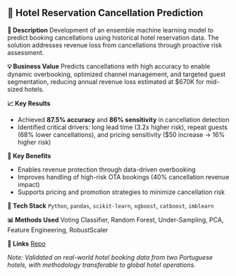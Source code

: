## 🏨 Hotel Reservation Cancellation Prediction

**📌 Description**
Development of an ensemble machine learning model to predict booking cancellations using historical hotel reservation data. The solution addresses revenue loss from cancellations through proactive risk assessment.

**💡 Business Value**
Predicts cancellations with high accuracy to enable dynamic overbooking, optimized channel management, and targeted guest segmentation, reducing annual revenue loss estimated at $670K for mid-sized hotels.

**📈 Key Results**

* Achieved **87.5% accuracy** and **86% sensitivity** in cancellation detection
* Identified critical drivers: long lead time (3.2x higher risk), repeat guests (68% lower cancellations), and pricing sensitivity ($50 increase → 16% higher risk)

**🌟 Key Benefits**

* Enables revenue protection through data-driven overbooking
* Improves handling of high-risk OTA bookings (40% cancellation revenue impact)
* Supports pricing and promotion strategies to minimize cancellation risk

**🧰 Tech Stack**
`Python`, `pandas`, `scikit-learn`, `xgboost`, `catboost`, `imblearn`

**📊 Methods Used**
Voting Classifier, Random Forest, Under-Sampling, PCA, Feature Engineering, RobustScaler

**🔗 Links**
[Repo](https://github.com/rolaseba/hotel-reservation-prediction)

*Note: Validated on real-world hotel booking data from two Portuguese hotels, with methodology transferable to global hotel operations.*